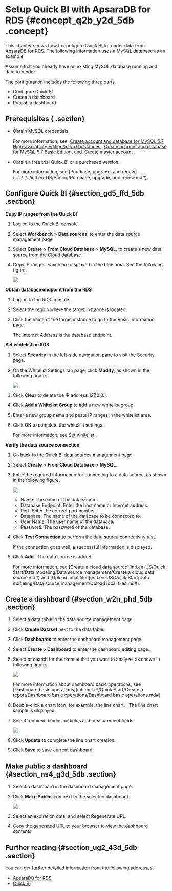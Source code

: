 # Setup Quick BI with ApsaraDB for RDS {#concept_q2b_y2d_5db .concept}

This chapter shows how to configure Quick BI to render data from ApsaraDB for RDS. The following information uses a MySQL database as an example.

Assume that you already have an existing MySQL database running and data to render.

The configuration includes the following three parts.

-   Configure Quick BI
-   Create a dashboard
-   Publish a dashboard

## Prerequisites { .section}

-   Obtain MySQL credentials.

    For more information, see  [Create account and database for MySQL 5.7 High-availability Edition/5.5/5.6 instances](https://www.alibabacloud.com/help/doc-detail/26129.htm?spm=a2c63.p38356.a3.1.26854bd3feeGKO),  [Create account and database for MySQL 5.7 Basic Edition](https://www.alibabacloud.com/help/doc-detail/49015.htm?spm=a2c63.p38356.a3.2.26854bd3feeGKO), and  [Create master account](https://www.alibabacloud.com/help/doc-detail/26130.htm?spm=a2c63.p38356.a3.3.26854bd3feeGKO) .

-   Obtain a free trial Quick BI or a purchased version.

    For more information, see [Purchase, upgrade, and renew](../../../../intl.en-US/Pricing/Purchase, upgrade, and renew.md#).


## Configure Quick BI {#section_gd5_ffd_5db .section}

**Copy IP ranges from the Quick BI**

1.  Log on to the Quick BI console.
2.  Select **Workbench** \> **Data sources**, to enter the data source management page
3.  Select **Create** \> **From Cloud Database** \> **MySQL**, to create a new data source from the Cloud database.
4.  Copy IP ranges, which are displayed in the blue area. See the following figure.

    ![](http://static-aliyun-doc.oss-cn-hangzhou.aliyuncs.com/assets/img/9076/15332610681134_en-US.png)


**Obtain database endpoint from the RDS**

1.  Log on to the RDS console.
2.  Select the region where the target instance is located.
3.  Click the name of the target instance to go to the Basic Information page. 

    The Internet Address is the database endpoint.


**Set whitelist on RDS**

1.  Select **Security** in the left-side navigation pane to visit the Security page.
2.  On the Whitelist Settings tab page, click **Modify**, as shown in the following figure.

    ![](http://static-aliyun-doc.oss-cn-hangzhou.aliyuncs.com/assets/img/9076/15332610691137_en-US.png)

3.  Click **Clear** to delete the IP address 127.0.0.1.
4.  Click **Add a Whitelist Group** to add a new whitelist group.
5.  Enter a new group name and paste IP ranges in the whitelist area.
6.  Click **OK** to complete the whitelist settings.

    For more information, see [Set whitelist](https://www.alibabacloud.com/help/doc-detail/26198.htm?spm=a2c63.p38356.a3.5.26854bd3feeGKO) .


**Verify the data source connection**

1.  Go back to the Quick BI data sources management page.
2.  Select **Create** \> **From Cloud Database** \> **MySQL**.
3.  Enter the required information for connecting to a data source, as shown in the following figure.

    ![](http://static-aliyun-doc.oss-cn-hangzhou.aliyuncs.com/assets/img/9076/15332610691140_en-US.png)

    -   Name: The name of the data source.
    -   Database Endpoint: Enter the host name or Internet address.
    -   Port: Enter the correct port number.
    -   Database: The name of the database to be connected to.
    -   User Name: The user name of the database.
    -   Password: The password of the database.
4.  Click **Test Connection** to perform the data source connectivity test.

    If the connection goes well, a successful information is displayed.

5.  Click **Add**.  The data source is added.

    For more information, see [Create a cloud data source](intl.en-US/Quick Start/Data modeling/Data source management/Create a cloud data source.md#) and [Upload local files](intl.en-US/Quick Start/Data modeling/Data source management/Upload local files.md#).


## Create a dashboard {#section_w2n_phd_5db .section}

1.  Select a data table in the data source management page.
2.  Click **Create Dataset** next to the data table.
3.  Click **Dashboards** to enter the dashboard management page.
4.  Select **Create \> Dashboard** to enter the dashboard editing page.
5.  Select or search for the dataset that you want to analyze, as shown in following figure.

    ![](http://static-aliyun-doc.oss-cn-hangzhou.aliyuncs.com/assets/img/9076/15332610691150_en-US.png)

    For more information about dashboard basic operations, see [Dashboard basic operations](intl.en-US/Quick Start/Create a report/Dashboard basic operations/Dashboard basic operations.md#).

6.  Double-click a chart icon, for example, the line chart.   The line chart sample is displayed.
7.  Select required dimension fields and measurement fields. 

    ![](http://static-aliyun-doc.oss-cn-hangzhou.aliyuncs.com/assets/img/9076/15332610691152_en-US.png)

8.  Click **Update** to complete the line chart creation.
9.  Click **Save** to save current dashboard.

## Make public a dashboard {#section_ns4_g3d_5db .section}

1.  Select a dashboard in the dashboard management page.
2.  Click **Make Public** icon next to the selected dashboard. 

    ![](http://static-aliyun-doc.oss-cn-hangzhou.aliyuncs.com/assets/img/9076/15332610691158_en-US.png)

3.  Select an expiration date, and select Regenerate URL.
4.  Copy the generated URL to your browser to view the dashboard contents.

## Further reading {#section_ug2_43d_5db .section}

You can get further detailed information from the following addresses.

-   [ApsaraDB for RDS](https://www.alibabacloud.com/product/apsaradb-for-rds?spm=a2c63.p38356.a3.10.26854bd3feeGKO)
-   [Quick BI](https://www.alibabacloud.com/product/quickbi?spm=a2c63.p38356.a3.11.26854bd3feeGKO)

